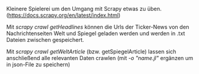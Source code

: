 Kleinere Spielerei um den Umgang mit Scrapy etwas zu üben. (https://docs.scrapy.org/en/latest/index.html)

Mit *scrapy crawl getHeadlines* können die Urls der Ticker-News von den Nachrichtenseiten Welt und Spiegel geladen werden und werden in .txt Dateien zwischen gespeichert.

Mit *scrapy crawl getWeltArticle* (bzw. getSpiegelArticle) lassen sich anschließend alle relevanten Daten crawlen (mit *-o "name.jl"* ergänzen um in json-File zu speichern)
